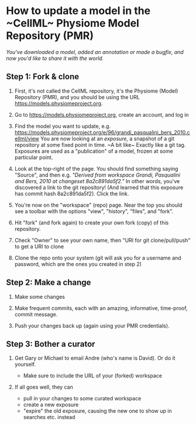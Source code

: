 # How to update a model in the ~CellML~ Physiome Model Repository (PMR)

_You've downloaded a model, added an annotation or made a bugfix, and now you'd like to share it with the world._

## Step 1: Fork & clone

1. First, it's not called the CellML repository, it's the Physiome (Model) Repository (PMR), and you should be using the URL  https://models.physiomeproject.org.

2. Go to https://models.physiomeproject.org, create an account, and log in

3. Find the model you want to update, e.g. https://models.physiomeproject.org/e/96/grandi_pasqualini_bers_2010.cellml/view
   You are now looking at an _exposure_, a snapshot of a git repository at some fixed point in time.
   ~A bit like~ Exactly like a git tag.
   Exposures are used as a "publication" of a model, frozen at some particular point.

4. Look at the top-right of the page. 
   You should find something saying "Source", and then e.g. _"Derived from workspace Grandi, Pasqualini and Bers, 2010 at changeset 8a2c891da5f2."_
   In other words, you've discovered a link to the git repository!
   (And learned that this exposure has commit hash 8a2c891da5f2).
   Click the link.

5. You're now on the "workspace" (repo) page.
   Near the top you should see a toolbar with the options "view", "history", "files", and "fork".

6. Hit "fork" (and fork again) to create your own fork (copy) of this repository.

7. Check "Owner" to see your own name, then "URI for git clone/pull/push" to get a URI to clone

8. Clone the repo onto your system (git will ask you for a username and password, which are the ones you created in step 2)

## Step 2: Make a change

1. Make some changes

2. Make frequent commits, each with an amazing, informative, time-proof, commit message.

3. Push your changes back up (again using your PMR credentials).

## Step 3: Bother a curator

1. Get Gary or Michael to email Andre (who's name is David). Or do it yourself.
   - Make sure to include the URL of your (forked) workspace 

2. If all goes well, they can
   - pull in your changes to some curated workspace
   - create a new exposure
   - "expire" the old exposure, causing the new one to show up in searches etc. instead



